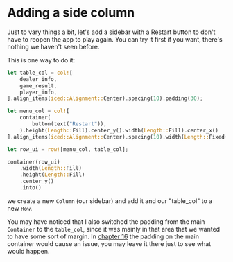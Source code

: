 # Adding a side column

Just to vary things a bit, let's add a sidebar with a Restart button to don't have to reopen the app to play again. You can try it first if you want, there's nothing we haven't seen before.

This is one way to do it:

```rust
let table_col = col![
    dealer_info,
    game_result,
    player_info,
].align_items(iced::Alignment::Center).spacing(10).padding(30);

let menu_col = col![
    container(
        button(text("Restart")),
    ).height(Length::Fill).center_y().width(Length::Fill).center_x()
].align_items(iced::Alignment::Center).spacing(10).width(Length::Fixed(120.));

let row_ui = row![menu_col, table_col];

container(row_ui)
    .width(Length::Fill)
    .height(Length::Fill)
    .center_y()
    .into()
```

we create a new `Column` (our sidebar) and add it and our "table_col" to a new `Row`.

You may have noticed that I also switched the padding from the main `Container` to the `table_col`, since it was mainly in that area that we wanted to have some sort of margin. In [chapter 16](./new_button_style.md) the padding on the main container would cause an issue, you may leave it there just to see what would happen.
